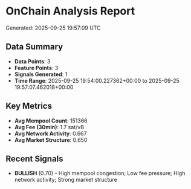 # OnChain Analysis Report
Generated: 2025-09-25 19:57:09 UTC

## Data Summary
- **Data Points**: 3
- **Feature Points**: 3
- **Signals Generated**: 1
- **Time Range**: 2025-09-25 19:54:00.227362+00:00 to 2025-09-25 19:57:07.462018+00:00

## Key Metrics
- **Avg Mempool Count**: 151366
- **Avg Fee (30min)**: 1.7 sat/vB
- **Avg Network Activity**: 0.667
- **Avg Market Structure**: 0.650

## Recent Signals
- **BULLISH** (0.70) - High mempool congestion; Low fee pressure; High network activity; Strong market structure

